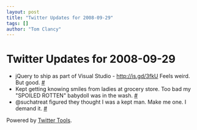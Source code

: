 ```yaml
---
layout: post
title: "Twitter Updates for 2008-09-29"
tags: []
author: "Tom Clancy"
---
```


# Twitter Updates for 2008-09-29

<ul>
	<li>jQuery to ship as part of Visual Studio - <a href="http://is.gd/3fkU" rel="nofollow">http://is.gd/3fkU</a> Feels weird. But good. <a href="http://twitter.com/tclancy/statuses/939125474">#</a></li>
	<li>Kept getting knowing smiles from ladies at grocery store. Too bad my "SPOILED ROTTEN" babydoll was in the wash. <a href="http://twitter.com/tclancy/statuses/939518569">#</a></li>
	<li>@suchatreat figured they thought I was a kept man. Make me one. I demand it. <a href="http://twitter.com/tclancy/statuses/939570482">#</a></li>
</ul>
<p>Powered by <a href="http://alexking.org/projects/wordpress">Twitter Tools</a>.</p>
